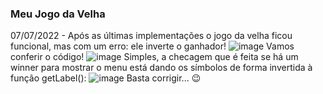 ### Meu Jogo da Velha

07/07/2022 - Após as últimas implementações o jogo da velha ficou funcional, mas com um erro: ele inverte o ganhador!
![image](https://user-images.githubusercontent.com/87048670/177809096-6ae10432-de32-49c2-bc0c-095e825c116d.png)
Vamos conferir o código!
![image](https://user-images.githubusercontent.com/87048670/177809715-562fb3fe-886d-47d3-ac2c-68a420cd4556.png)
Simples, a checagem que é feita se há um winner para mostrar o menu está dando os símbolos de forma invertida à função getLabel():
![image](https://user-images.githubusercontent.com/87048670/177810577-80266d78-c44c-4366-8d45-b26fca184f1d.png)
Basta corrigir... 😉